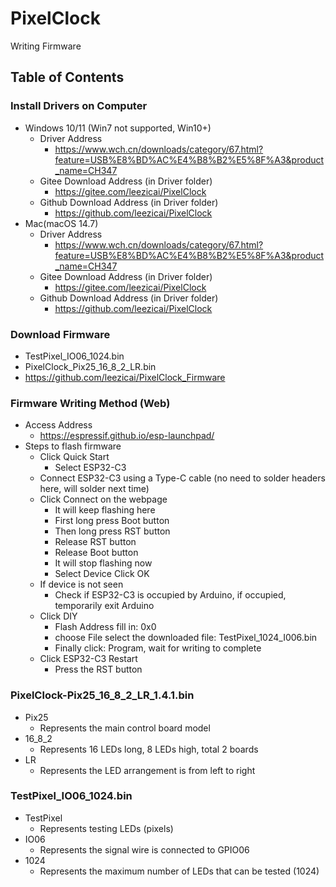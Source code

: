 # PixelClock
Writing Firmware

## Table of Contents

### Install Drivers on Computer
- Windows 10/11 (Win7 not supported, Win10+)
	- Driver Address
		- https://www.wch.cn/downloads/category/67.html?feature=USB%E8%BD%AC%E4%B8%B2%E5%8F%A3&product_name=CH347
	- Gitee Download Address (in Driver folder)
		- https://gitee.com/leezicai/PixelClock
	- Github Download Address (in Driver folder)
		- https://github.com/leezicai/PixelClock
- Mac(macOS 14.7)
	- Driver Address
		- https://www.wch.cn/downloads/category/67.html?feature=USB%E8%BD%AC%E4%B8%B2%E5%8F%A3&product_name=CH347
	- Gitee Download Address (in Driver folder)
		- https://gitee.com/leezicai/PixelClock
	- Github Download Address (in Driver folder)
		- https://github.com/leezicai/PixelClock

### Download Firmware
- TestPixel_IO06_1024.bin
- PixelClock_Pix25_16_8_2_LR.bin
- https://github.com/leezicai/PixelClock_Firmware

### Firmware Writing Method (Web)
- Access Address
	- https://espressif.github.io/esp-launchpad/
- Steps to flash firmware
	- Click Quick Start
		- Select ESP32-C3
	- Connect ESP32-C3 using a Type-C cable (no need to solder headers here, will solder next time)
	- Click Connect on the webpage
		- It will keep flashing here
		- First long press Boot button
		- Then long press RST button
		- Release RST button
		- Release Boot button
		- It will stop flashing now
		- Select Device Click OK
	- If device is not seen
		- Check if ESP32-C3 is occupied by Arduino, if occupied, temporarily exit Arduino
	- Click DIY
		- Flash Address fill in: 0x0
		- choose File select the downloaded file: TestPixel_1024_I006.bin
		- Finally click: Program, wait for writing to complete
	- Click ESP32-C3 Restart
		- Press the RST button

### PixelClock-Pix25_16_8_2_LR_1.4.1.bin
- Pix25
	- Represents the main control board model
- 16_8_2
	- Represents 16 LEDs long, 8 LEDs high, total 2 boards
- LR
	- Represents the LED arrangement is from left to right

### TestPixel_IO06_1024.bin
- TestPixel
	- Represents testing LEDs (pixels)
- IO06
	- Represents the signal wire is connected to GPIO06
- 1024
	- Represents the maximum number of LEDs that can be tested (1024)